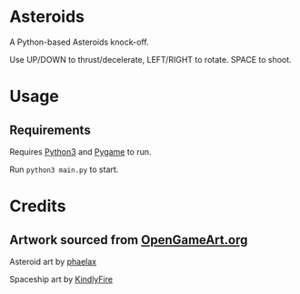# Asteroids

A Python-based Asteroids knock-off.

Use UP/DOWN to thrust/decelerate, LEFT/RIGHT to rotate. SPACE to shoot.

# Usage

## Requirements

Requires [Python3](https://www.python.org/download/releases/3.0/) and
[Pygame](https://www.pygame.org) to run.

Run `python3 main.py` to start.

# Credits

## Artwork sourced from [OpenGameArt.org](https://opengameart.org/)

Asteroid art by [phaelax](https://opengameart.org/users/phaelax)

Spaceship art by [KindlyFire](https://opengameart.org/users/kindlyfire)
